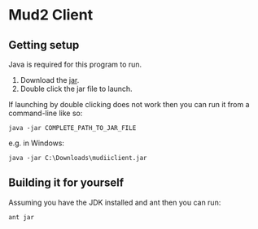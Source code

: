 # Mud2 Client

## Getting setup

Java is required for this program to run.

1. Download the [jar](https://www.dropbox.com/s/prulrxiduyyr47u/mudiiclient.jar?dl=0).
2. Double click the jar file to launch.

If launching by double clicking does not work then you can run it from a command-line like so:

    java -jar COMPLETE_PATH_TO_JAR_FILE

e.g. in Windows:

    java -jar C:\Downloads\mudiiclient.jar


## Building it for yourself

Assuming you have the JDK installed and ant then you can run:

    ant jar